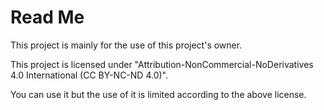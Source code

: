 # Read Me
  This project is mainly for the use of this project's owner.
  
  This project is licensed under "Attribution-NonCommercial-NoDerivatives 4.0 International (CC BY-NC-ND 4.0)".
  
  You can use it but the use of it is limited according to the above license.
